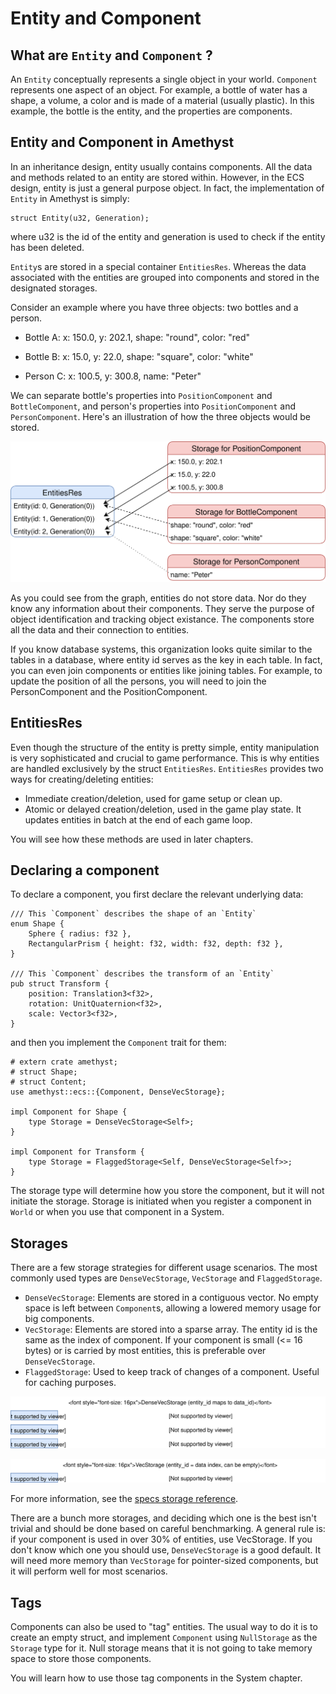 # Entity and Component

## What are `Entity` and `Component` ?

An `Entity` conceptually represents a single object in your world. `Component` represents one aspect of an object. For example, a bottle of water has a shape, a volume, a color and is made of a material (usually plastic). In this example, the bottle is the entity, and the properties are components.

## Entity and Component in Amethyst
In an inheritance design, entity usually contains components. All the data and methods related to an entity are stored within. However, in the ECS design, entity is just a general purpose object. In fact, the implementation of `Entity` in Amethyst is simply:
```rust,no_run,noplaypen,ignore
struct Entity(u32, Generation);
```
where u32 is the id of the entity and generation is used to check if the entity has been deleted.

`Entity`s are stored in a special container `EntitiesRes`. Whereas the data associated with the entities are grouped into components and stored in the designated storages.

Consider an example where you have three objects: two bottles and a person.

* Bottle A: x: 150.0, y: 202.1, shape: "round", color: "red"

* Bottle B: x: 15.0, y: 22.0, shape: "square", color: "white"

* Person C: x: 100.5, y: 300.8, name: "Peter"

We can separate bottle's properties into `PositionComponent` and `BottleComponent`, and person's properties into `PositionComponent` and `PersonComponent`. Here's an illustration of how the three objects would be stored.

![How entity and components are stored](../images/concepts/component_and_entity.svg)

As you could see from the graph, entities do not store data. Nor do they know any information about their components. They serve the purpose of object identification and tracking object existance. The components store all the data and their connection to entities. 

If you know database systems, this organization looks quite similar to the tables in a database, where entity id serves as the key in each table. In fact, you can even join components or entities like joining tables. For example, to update the position of all the persons, you will need to join the PersonComponent and the PositionComponent. 

## EntitiesRes

Even though the structure of the entity is pretty simple, entity manipulation is very sophisticated and crucial to game performance. This is why entities are handled exclusively by the struct `EntitiesRes`. `EntitiesRes` provides two ways for creating/deleting entities:

* Immediate creation/deletion, used for game setup or clean up.
* Atomic or delayed creation/deletion, used in the game play state. It updates entities in batch at the end of each game loop.

You will see how these methods are used in later chapters.


## Declaring a component

To declare a component, you first declare the relevant underlying data:

```rust,no_run,noplaypen
/// This `Component` describes the shape of an `Entity`
enum Shape {
    Sphere { radius: f32 },
    RectangularPrism { height: f32, width: f32, depth: f32 },
}

/// This `Component` describes the transform of an `Entity`
pub struct Transform {
    position: Translation3<f32>,
    rotation: UnitQuaternion<f32>,
    scale: Vector3<f32>,
}
```

and then you implement the `Component` trait for them:

```rust,no_run,noplaypen
# extern crate amethyst;
# struct Shape;
# struct Content;
use amethyst::ecs::{Component, DenseVecStorage};

impl Component for Shape {
    type Storage = DenseVecStorage<Self>;
}

impl Component for Transform {
    type Storage = FlaggedStorage<Self, DenseVecStorage<Self>>;
}
```
The storage type will determine how you store the component, but it will not initiate the storage. Storage is initiated when you register a component in `World` or when you use that component in a System.

## Storages

There are a few storage strategies for different usage scenarios. The most commonly used types are `DenseVecStorage`, `VecStorage` and `FlaggedStorage`.

* `DenseVecStorage`: Elements are stored in a contiguous vector. No empty space is left between `Component`s, allowing a lowered memory usage for big components.
* `VecStorage`: Elements are stored into a sparse array. The entity id is the same as the index of component. If your component is small (<= 16 bytes) or is carried by most entities, this is preferable over `DenseVecStorage`.
* `FlaggedStorage`: Used to keep track of changes of a component. Useful for caching purposes.

![DenseVecStorage](../images/concepts/component_and_entity_densevecstorage.svg)

![VecStorage](../images/concepts/component_and_entity_vecstorage.svg)

For more information, see the [specs storage reference](https://docs.rs/specs/latest/specs/storage/index.html).

There are a bunch more storages, and deciding which one is the best isn't trivial and should be done based on careful benchmarking. A general rule is: if your component is used in over 30% of entities, use VecStorage. If you don't know which one you should use, `DenseVecStorage` is a good default. It will need more memory than `VecStorage` for pointer-sized components, but it will perform well for most scenarios.

## Tags

Components can also be used to "tag" entities.
The usual way to do it is to create an empty struct, and implement `Component` using `NullStorage` as the `Storage` type for it.
Null storage means that it is not going to take memory space to store those components.

You will learn how to use those tag components in the System chapter.




